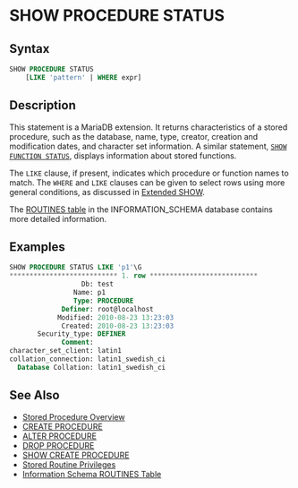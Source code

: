 # SHOW PROCEDURE STATUS

## Syntax

```sql
SHOW PROCEDURE STATUS
    [LIKE 'pattern' | WHERE expr]
```

## Description

This statement is a MariaDB extension. It returns characteristics of a stored
procedure, such as the database, name, type, creator, creation and modification
dates, and character set information. A similar statement, 
 <code class="highlight fixed" style="white-space:pre-wrap">[SHOW FUNCTION STATUS](/sql-statements-structure/sql-statements/administrative-sql-statements/show/show-function-status/)</code>, displays
information about stored functions.

The <code class="highlight fixed" style="white-space:pre-wrap">LIKE</code> clause, if present, indicates which procedure or
function names to match. The <code class="highlight fixed" style="white-space:pre-wrap">WHERE</code> and <code class="highlight fixed" style="white-space:pre-wrap">LIKE</code> clauses can be given to select rows using more general conditions, as discussed in [Extended SHOW](/sql-statements-structure/sql-statements/administrative-sql-statements/show/extended-show/).

The [ROUTINES table](/sql-statements-structure/sql-statements/administrative-sql-statements/system-tables/information-schema/information-schema-tables/information-schema-routines-table/) in the INFORMATION_SCHEMA database contains more detailed information.

## Examples

```sql
SHOW PROCEDURE STATUS LIKE 'p1'\G
*************************** 1. row ***************************
                  Db: test
                Name: p1
                Type: PROCEDURE
             Definer: root@localhost
            Modified: 2010-08-23 13:23:03
             Created: 2010-08-23 13:23:03
       Security_type: DEFINER
             Comment: 
character_set_client: latin1
collation_connection: latin1_swedish_ci
  Database Collation: latin1_swedish_ci
```

## See Also

- [Stored Procedure Overview](/programming-customizing-mariadb/stored-routines/stored-procedures/stored-procedure-overview/)
- [CREATE PROCEDURE](/programming-customizing-mariadb/stored-routines/stored-procedures/create-procedure/)
- [ALTER PROCEDURE](/programming-customizing-mariadb/stored-routines/stored-procedures/alter-procedure/)
- [DROP PROCEDURE](/programming-customizing-mariadb/stored-routines/stored-procedures/drop-procedure/)
- [SHOW CREATE PROCEDURE](/sql-statements-structure/sql-statements/administrative-sql-statements/show/show-create-procedure/)
- [Stored Routine Privileges](/programming-customizing-mariadb/stored-routines/stored-functions/stored-routine-privileges/)
- [Information Schema ROUTINES Table](/sql-statements-structure/sql-statements/administrative-sql-statements/system-tables/information-schema/information-schema-tables/information-schema-routines-table/)